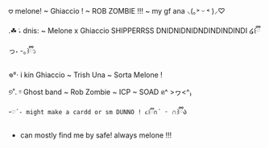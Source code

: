 𖹭 melone! ~ Ghiaccio ! ~ ROB ZOMBIE !!! ~ my gf ana ⸜(｡˃ ᵕ ˂ )⸝♡

.☘︎ ݁˖ dnis:   ~ Melone x Ghiaccio SHIPPERRSS DNIDNIDNIDNDINDINDINDI ໒꒰ྀིっ˕ -｡꒱ྀི১

𖦹°‧ i kin Ghiaccio ~ Trish Una ~ Sorta Melone !

୭˚. ᵎᵎ Ghost band ~ Rob Zombie ~ ICP ~ SOAD ฅ^ >ヮ<^₎

-`♡´- might make a cardd or sm DUNNO ! ૮꒰ྀི∩´ ᵕ `∩꒱ྀིა

- can mostly find me by safe! always melone !!!

